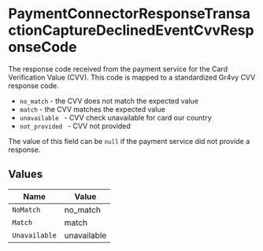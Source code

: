 # PaymentConnectorResponseTransactionCaptureDeclinedEventCvvResponseCode

The response code received from the payment service for the Card
Verification Value (CVV). This code is mapped to a standardized Gr4vy
CVV response code.

- `no_match` - the CVV does not match the expected value
- `match` - the CVV matches the expected value
- `unavailable ` - CVV check unavailable for card our country
- `not_provided ` - CVV not provided

The value of this field can be `null` if the payment service did not
provide a response.


## Values

| Name          | Value         |
| ------------- | ------------- |
| `NoMatch`     | no_match      |
| `Match`       | match         |
| `Unavailable` | unavailable   |